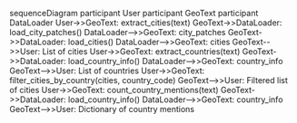 sequenceDiagram
    participant User
    participant GeoText
    participant DataLoader
    User->>GeoText: extract_cities(text)
    GeoText->>DataLoader: load_city_patches()
    DataLoader-->>GeoText: city_patches
    GeoText->>DataLoader: load_cities()
    DataLoader-->>GeoText: cities
    GeoText-->>User: List of cities
    User->>GeoText: extract_countries(text)
    GeoText->>DataLoader: load_country_info()
    DataLoader-->>GeoText: country_info
    GeoText-->>User: List of countries
    User->>GeoText: filter_cities_by_country(cities, country_code)
    GeoText-->>User: Filtered list of cities
    User->>GeoText: count_country_mentions(text)
    GeoText->>DataLoader: load_country_info()
    DataLoader-->>GeoText: country_info
    GeoText-->>User: Dictionary of country mentions